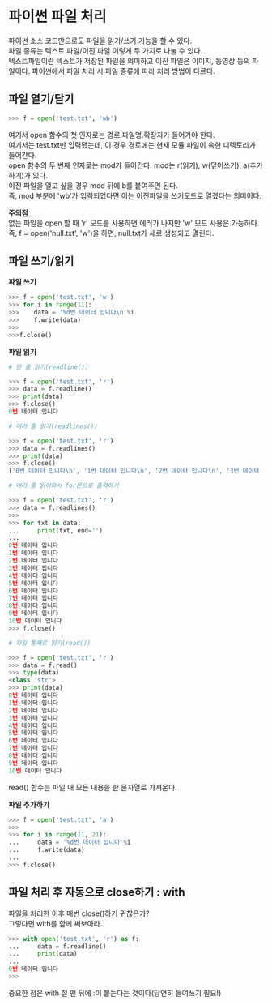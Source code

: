 파이썬 파일 처리
====
파이썬 소스 코드만으로도 파일을 읽기/쓰기 기능을 할 수 있다.  
파일 종류는 텍스트 파일/이진 파일 이렇게 두 가지로 나눌 수 있다.  
텍스트파일이란 텍스트가 저장된 파일을 의미하고 이진 파일은 이미지, 동영상 등의 파일이다.
파이썬에서 파일 처리 시 파일 종류에 따라 처리 방법이 다르다.  


파일 열기/닫기
-------
```python
>>> f = open('test.txt', 'wb')
```

여기서 open 함수의 첫 인자로는 경로.파일명.확장자가 들어가야 한다.  
여기서는 test.txt만 입력됐는데, 이 경우 경로에는 현재 모듈 파일이 속한 디렉토리가 들어간다.  
open 함수의 두 번째 인자로는 mod가 들어간다. mod는 r(읽기), w(덮어쓰기), a(추가하기)가 있다.  
이진 파일을 열고 싶을 경우 mod 뒤에 b를 붙여주면 된다.  
즉, mod 부분에 'wb'가 입력되었다면 이는 이진파일을 쓰기모드로 열겠다는 의미이다.  

**주의점**  
없는 파일을 open 할 때 'r' 모드를 사용하면 에러가 나지만 'w' 모드 사용은 가능하다.    
즉, f = open('null.txt', 'w')을 하면, null.txt가 새로 생성되고 열린다.  

파일 쓰기/읽기
-----------
**파일 쓰기**

```python
>>> f = open('test.txt', 'w')
>>> for i in range(11):
>>>    data = '%d번 데이터 입니다\n'%i
>>>    f.write(data)
>>>
>>>f.close()
```

**파일 읽기**
```python
# 한 줄 읽기(readline())

>>> f = open('test.txt', 'r')
>>> data = f.readline()
>>> print(data)
>>> f.close()
0번 데이터 입니다

# 여러 줄 읽기(readlines())

>>> f = open('test.txt', 'r')
>>> data = f.readlines()
>>> print(data)
>>> f.close()
['0번 데이터 입니다\n', '1번 데이터 입니다\n', '2번 데이터 입니다\n', '3번 데이터 입니다\n', '4번 데이터 입니다\n', '5번 데이터 입니다\n', '6번 데이터 입니다\n', '7번 데이터 입니다\n', '8번 데이터 입니다\n', '9번 데이터 입니다\n', '10번 데이터 입니다\n']

# 여러 줄 읽어와서 for문으로 출력하기

>>> f = open('test.txt', 'r')
>>> data = f.readlines()
>>> 
>>> for txt in data:
...     print(txt, end='')
... 
0번 데이터 입니다
1번 데이터 입니다
2번 데이터 입니다
3번 데이터 입니다
4번 데이터 입니다
5번 데이터 입니다
6번 데이터 입니다
7번 데이터 입니다
8번 데이터 입니다
9번 데이터 입니다
10번 데이터 입니다
>>> f.close()

# 파일 통째로 읽기(read())

>>> f = open('test.txt', 'r')
>>> data = f.read()
>>> type(data)
<class 'str'>
>>> print(data)
0번 데이터 입니다
1번 데이터 입니다
2번 데이터 입니다
3번 데이터 입니다
4번 데이터 입니다
5번 데이터 입니다
6번 데이터 입니다
7번 데이터 입니다
8번 데이터 입니다
9번 데이터 입니다
10번 데이터 입니다
```
read() 함수는 파일 내 모든 내용을 한 문자열로 가져온다.

**파일 추가하기**
```python
>>> f = open('test.txt', 'a')
>>> 
>>> for i in range(11, 21):
...     data = '%d번 데이터 입니다'%i
...     f.write(data)
... 
>>> f.close()
```

파일 처리 후 자동으로 close하기 : with
--------------
파일을 처리한 이후 매번 close()하기 귀찮은가?  
그렇다면 with를 함께 써보아라.  

```python
>>> with open('test.txt', 'r') as f:
...     data = f.readline()
...     print(data)
... 
0번 데이터 입니다
>>> 
```

중요한 점은 with 절 맨 뒤에 :이 붙는다는 것이다(당연히 들여쓰기 필요!) 
